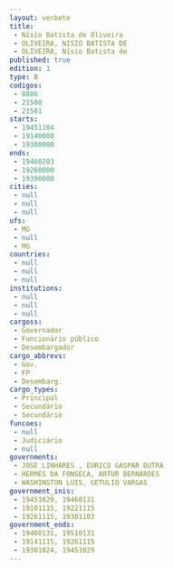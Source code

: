 ```yaml
---
layout: verbete
title:
 - Nísio Batista de Oliveira
 - OLIVEIRA, NISIO BATISTA DE
 - OLIVEIRA, Nísio Batista de
published: true
edition: 1  
type: B
codigos: 
 - 8886
 - 21500
 - 21501
starts: 
 - 19451104
 - 19140000
 - 19300000
ends: 
 - 19460203
 - 19260000
 - 19390000
cities: 
 - null 
 - null 
 - null 
ufs: 
 - MG
 - null 
 - MG
countries: 
 - null 
 - null 
 - null 
institutions: 
 - null 
 - null 
 - null 
cargoss: 
 - Governador
 - Funcionário público
 - Desembargador
cargo_abbrevs: 
 - Gov.
 - FP
 - Desembarg.
cargo_types: 
 - Principal
 - Secundário
 - Secundário
funcoes: 
 - null 
 - Judiciário
 - null 
governments: 
 - JOSE LINHARES , EURICO GASPAR DUTRA
 - HERMES DA FONSECA, ARTUR BERNARDES
 - WASHINGTON LUIS, GETULIO VARGAS
government_inis: 
 - 19451029, 19460131
 - 19101115, 19221115
 - 19261115, 19301103
government_ends: 
 - 19460131, 19510131
 - 19141115, 19261115
 - 19301024, 19451029
---
```


